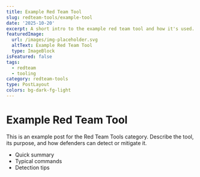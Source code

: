 ```yaml
---
title: Example Red Team Tool
slug: redteam-tools/example-tool
date: '2025-10-20'
excerpt: A short intro to the example red team tool and how it's used.
featuredImage:
  url: /images/img-placeholder.svg
  altText: Example Red Team Tool
  type: ImageBlock
isFeatured: false
tags:
  - redteam
  - tooling
category: redteam-tools
type: PostLayout
colors: bg-dark-fg-light
---
```


# Example Red Team Tool

This is an example post for the Red Team Tools category. Describe the tool, its purpose, and how defenders can detect or mitigate it.

- Quick summary
- Typical commands
- Detection tips


